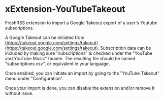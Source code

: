 # xExtension-YouTubeTakeout

FreshRSS extension to import a Google Takeout export of a user's Youtube subscriptions. 

A Google Takeout can be initiated from [https://takeout.google.com/settings/takeout](https://takeout.google.com/settings/takeout). Subscription data can be included by making sure "subscriptions" is checked under the "YouTube and YouTube Music" header. The resulting file should be named "subscriptions.csv", or equivalent in your language.

Once enabled, you can initiate an import by going to the "YouTube Takeout" menu under "Configuration".

Once your import is done, you can disable the extension and/or remove it without issue.